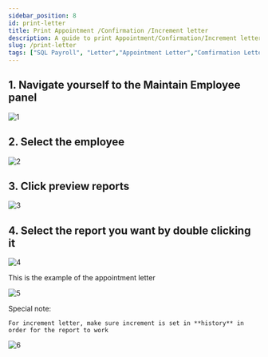 ```yaml
---
sidebar_position: 8
id: print-letter
title: Print Appointment /Confirmation /Increment letter
description: A guide to print Appointment/Confirmation/Increment letter for SQL Payroll
slug: /print-letter
tags: ["SQL Payroll", "Letter","Appointment Letter","Comfirmation Letter","Increment Letter"]
---
```


## 1. Navigate yourself to the Maintain Employee panel

![1](/img/human-resource/print-letter/1.png)

## 2. Select the employee

![2](/img/human-resource/print-letter/2.png)

## 3. Click preview reports

![3](/img/human-resource/print-letter/3.png)

## 4. Select the report you want by double clicking it

![4](/img/human-resource/print-letter/4.png)

This is the example of the appointment letter

![5](/img/human-resource/print-letter/5.png)

Special note:

    For increment letter, make sure increment is set in **history** in order for the report to work

![6](/img/human-resource/print-letter/6.png)
